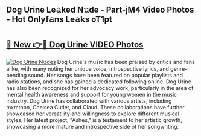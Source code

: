 ## Dog Urine Le𝚊ked N𝚞de - Part-jM4 Video Photos - Hot Onlyf𝚊ns Le𝚊ks oT1pt

# <h2><a href="http://ab45700.deff.icu/?id=Dog+Urine">🔗 New 👉🔴 Dog Urine VIDEO Photos</a></h2>

[![Dog Urine N𝚞des](https://i.imgur.com/rIISA9y.gif)](http://ab45700.deff.icu/?id=Dog+Urine)
Dog Urine's music has been praised by critics and fans alike, with many noting her unique voice, introspective lyrics, and genre-bending sound. Her songs have been featured on popular playlists and radio stations, and she has gained a dedicated following online. Dog Urine has also been recognized for her advocacy work, particularly in the area of mental health awareness and support for young women in the music industry. Dog Urine has collaborated with various artists, including mxmtoon, Chelsea Cutler, and Claud. These collaborations have further showcased her versatility and willingness to explore different musical styles. Her latest project, "Ashes," is a testament to her artistic growth, showcasing a more mature and introspective side of her songwriting.
